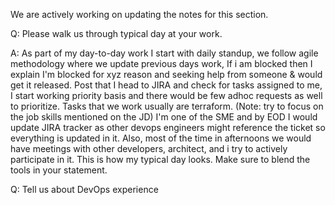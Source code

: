 We are actively working on updating the notes for this section.

Q: Please walk us through typical day at your work.

A: As part of my day-to-day work I start with daily standup, we follow agile methodology where we update previous days work, If i am blocked then I explain I'm blocked for xyz reason and seeking help from someone & would get it released. Post that I head to JIRA and check for tasks assigned to me, I start working priority basis and there would be few adhoc requests as well to prioritize. 
Tasks that we work usually are terraform. (Note: try to focus on the job skills mentioned on the JD) I'm one of the SME and by EOD I would update JIRA tracker as other devops engineers might reference the ticket so everything is updated in it.
Also, most of the time in afternoons we would have meetings with other developers, architect, and i try to actively participate in it. This is how my typical day looks. 
Make sure to blend the tools in your statement.


Q: Tell us about DevOps experience

